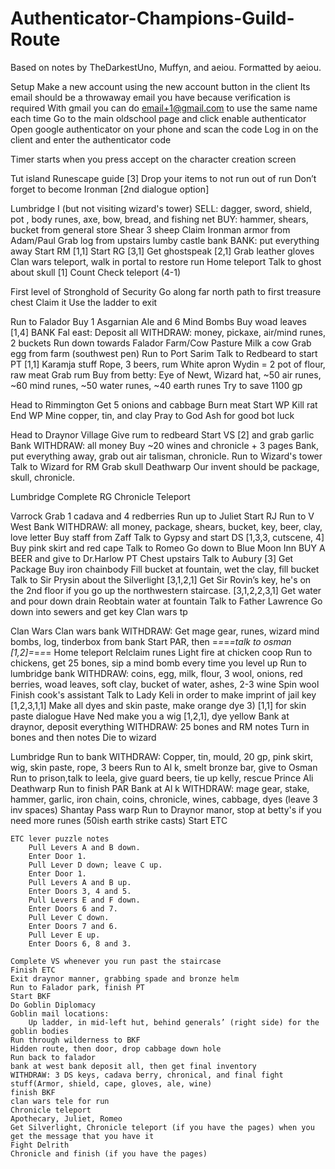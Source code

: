 # Authenticator-Champions-Guild-Route

Based on notes by TheDarkestUno, Muffyn, and aeiou.
Formatted by aeiou.

Setup
Make a new account using the new account button in the client
Its email should be a throwaway email you have because verification is required
With gmail you can do email+1@gmail.com to use the same name each time
Go to the main oldschool page and click enable authenticator
Open google authenticator on your phone and scan the code
Log in on the client and enter the authenticator code

Timer starts when you press accept on the character creation screen

Tut island
	Runescape guide [3]
	Drop your items to not run out of run
	Don’t forget to become Ironman [2nd dialogue option]


Lumbridge I (but not visiting wizard's tower)
	SELL: dagger, sword, shield, pot , body runes, axe, bow, bread, and fishing net
	BUY: hammer, shears, bucket from general store
	Shear 3 sheep
	Claim Ironman armor from Adam/Paul
	Grab log from upstairs lumby castle bank
	BANK: put everything away
    Start RM [1,1]
    Start RG [3,1]
	Get ghostspeak [2,1]
	Grab leather gloves
	Clan wars teleport, walk in portal to restore run
	Home teleport
	Talk to ghost about skull [1]
	Count Check teleport (4-1)
	
First level of Stronghold of Security
	Go along far north path to first treasure chest
	Claim it
	Use the ladder to exit

Run to Falador
    Buy 1 Asgarnian Ale and 6 Mind Bombs
    Buy woad leaves [1,4]
	BANK Fal east: Deposit all 
		WITHDRAW: money, pickaxe, air/mind runes, 2 buckets
    Run down towards Falador Farm/Cow Pasture
    Milk a cow
    Grab egg from farm (southwest pen)
	Run to Port Sarim
    Talk to Redbeard to start PT [1,1]
    Karamja stuff
		Rope, 3 beers, rum
    White apron
    Wydin = 2 pot of flour, raw meat
    Grab rum
	Buy from betty: Eye of Newt, Wizard hat, ~50 air runes, ~60 mind runes, ~50 water runes, ~40 earth runes
		Try to save 1100 gp

Head to Rimmington
    Get 5 onions and cabbage
    Burn meat
    Start WP
    Kill rat
    End WP
    Mine copper, tin, and clay
		Pray to God Ash for good bot luck
 
Head to Draynor Village
	Give rum to redbeard
    Start VS [2] and grab garlic
    Bank
	WITHDRAW: all money
    Buy ~20 wines and chronicle + 3 pages
    Bank, put everything away, grab out air talisman, chronicle.
	Run to Wizard's tower
    Talk to Wizard for RM
    Grab skull
    Deathwarp
		Our invent should be package, skull, chronicle.
		
Lumbridge
    Complete RG
    Chronicle Teleport
	
Varrock
	Grab 1 cadava and 4 redberries
    Run up to Juliet
		Start RJ
    Run to V West Bank
		WITHDRAW: all money, package, shears, bucket, key, beer, clay, love letter
    Buy staff from Zaff
    Talk to Gypsy and start DS [1,3,3, cutscene, 4]
    Buy pink skirt and red cape
    Talk to Romeo
    Go down to Blue Moon Inn
		BUY A BEER and give to Dr.Harlow
        PT Chest upstairs
    Talk to Aubury [3]
        Get Package
    Buy iron chainbody
	Fill bucket at fountain, wet the clay, fill bucket
	Talk to Sir Prysin about the Silverlight [3,1,2,1]
	Get Sir Rovin’s key, he's on the 2nd floor if you go up the northwestern staircase. [3,1,2,2,3,1]
    Get water and pour down drain
    Reobtain water at fountain
    Talk to Father Lawrence
    Go down into sewers and get key
    Clan wars tp
	
Clan Wars
    Clan wars bank
	WITHDRAW: Get mage gear, runes, wizard mind bombs, log, tinderbox from bank
	Start PAR, then =*=*=*=talk to osman [1,2]=*=*=*=
	Home teleport
	Relclaim runes
	Light fire at chicken coop
	Run to chickens, get 25 bones, sip a mind bomb every time you level up
	Run to lumbridge bank
	WITHDRAW: coins, egg, milk, flour, 3 wool, onions, red berries, woad leaves, soft clay, bucket of water, ashes, 2-3 wine
	Spin wool
	Finish cook's assistant
	Talk to Lady Keli in order to make imprint of jail key [1,2,3,1,1]
	Make all dyes and skin paste, make orange dye
		3) [1,1] for skin paste dialogue
	Have Ned make you a wig [1,2,1], dye yellow
	Bank at draynor, deposit everything
	WITHDRAW: 25 bones and RM notes
	Turn in bones and then notes
	Die to wizard
	
Lumbridge 
	Run to bank 
	WITHDRAW: Copper, tin, mould, 20 gp, pink skirt, wig, skin paste, rope, 3 beers
	Run to Al k, smelt bronze bar, give to Osman
	Run to prison,talk to leela, give guard beers, tie up kelly, rescue Prince Ali
	Deathwarp
	Run to finish PAR
	Bank at Al k 
	WITHDRAW: mage gear, stake, hammer, garlic, iron chain, coins, chronicle, wines, cabbage, dyes (leave 3 inv spaces)
	Shantay Pass warp
	Run to Draynor manor, stop at betty's if you need more runes (50ish earth strike casts)
	Start ETC
	
	ETC lever puzzle notes
		Pull Levers A and B down.
		Enter Door 1.
		Pull Lever D down; leave C up.
		Enter Door 1.
		Pull Levers A and B up.
		Enter Doors 3, 4 and 5.
		Pull Levers E and F down.
		Enter Doors 6 and 7.
		Pull Lever C down.
		Enter Doors 7 and 6.
		Pull Lever E up.
		Enter Doors 6, 8 and 3.

	Complete VS whenever you run past the staircase
	Finish ETC
	Exit draynor manner, grabbing spade and bronze helm
	Run to Falador park, finish PT
	Start BKF
	Do Goblin Diplomacy
	Goblin mail locations:
		Up ladder, in mid-left hut, behind generals’ (right side) for the goblin bodies
	Run through wilderness to BKF
	Hidden route, then door, drop cabbage down hole
	Run back to falador
	bank at west bank deposit all, then get final inventory
	WITHDRAW: 3 DS keys, cadava berry, chronical, and final fight stuff(Armor, shield, cape, gloves, ale, wine)
	finish BKF
	clan wars tele for run
	Chronicle teleport
	Apothecary, Juliet, Romeo
	Get Silverlight, Chronicle teleport (if you have the pages) when you get the message that you have it
	Fight Delrith
	Chronicle and finish (if you have the pages)
